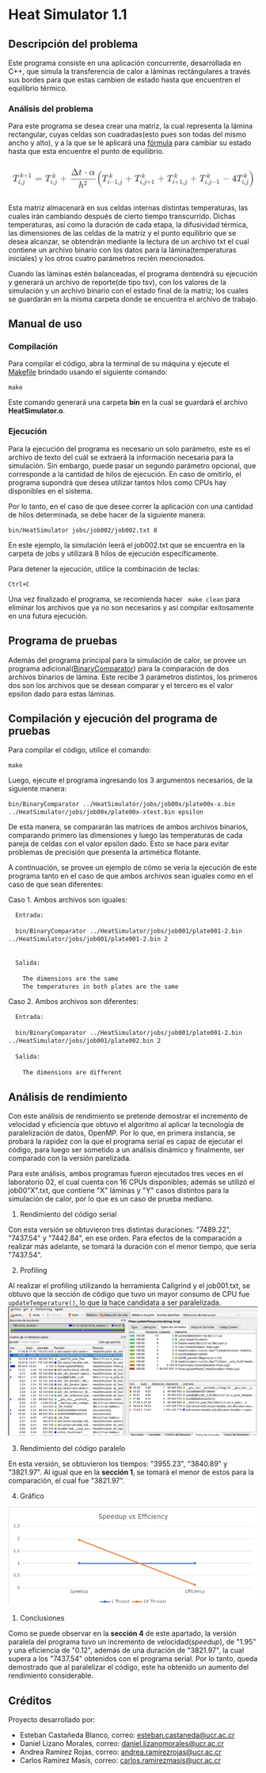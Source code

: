 # **Heat Simulator 1.1**

## Descripción del problema

Este programa consiste en una aplicación concurrente, desarrollada en C++, que simula la transferencia de calor a láminas rectángulares a través sus bordes para que estas cambien de estado hasta que encuentren el equilibrio térmico. 

### Análisis del problema

Para este programa se desea crear una matriz, la cual representa la lámina rectangular, cuyas celdas son cuadradas(esto pues son todas del mismo ancho y alto), y a la que se le aplicará una [fórmula](img/Formula_transferencia_de_calor.png) para cambiar su estado hasta que esta encuentre el punto de equilibrio.

![Fórmula](img/Formula_transferencia_de_calor.png)

Esta matriz almacenará en sus celdas internas distintas temperaturas, las cuales irán cambiando después de cierto tiempo transcurrido. Dichas temperaturas, así como la duración de cada etapa, la difusividad térmica, las dimensiones de las celdas de la matriz y el punto equilibrio que se desea alcanzar, se obtendrán mediante la lectura de un archivo txt el cual contiene un archivo binario con los datos para la lámina(temperaturas iniciales) y los otros cuatro parámetros recién mencionados.

Cuando las láminas estén balanceadas, el programa dentendrá su ejecución y generará un archivo de reporte(de tipo tsv), con los valores de la simulación y un archivo binario con el estado final de la matriz; los cuales se guardarán en la misma carpeta donde se encuentra el archivo de trabajo.

## Manual de uso

### Compilación

Para compilar el código, abra la terminal de su máquina y ejecute el [Makefile](HeatSimulator/Makefile) brindado usando el siguiente comando:

``` text
make 
```

Este comando generará una carpeta **bin** en la cual se guardará el archivo **HeatSimulator.o**.

### Ejecución

Para la ejecución del programa es necesario un solo parámetro, este es el archivo de texto del cuál se extraerá la información necesaria para la simulación. Sin embargo, puede pasar un segundo parámetro opcional, que corresponde a la cantidad de hilos de ejecución. En caso de omitirlo, el programa supondrá que desea utilizar tantos hilos como CPUs hay disponibles en el sistema.

Por lo tanto, en el caso de que desee correr la aplicación con una cantidad de hilos determinada, se debe hacer de la siguiente manera:

``` text
bin/HeatSimulator jobs/job002/job002.txt 8
```

En este ejemplo, la simulación leerá el job002.txt que se encuentra en la carpeta de jobs y utilizará 8 hilos de ejecución específicamente.


Para detener la ejecución, utilice la combinación de teclas:
``` text
Ctrl+C
```

Una vez finalizado el programa, se recomienda hacer ``` make clean``` para eliminar los archivos que ya no son necesarios y así compilar exitosamente en una futura ejecución.

## Programa de pruebas

Además del programa principal para la simulación de calor, se provee un programa adicional([BinaryComparator](BinaryComparator)) para la comparación de dos archivos binarios de lámina. Este recibe 3 parámetros distintos, los primeros dos son los archivos que se desean comparar y el tercero es el valor epsilon dado para estas láminas.

## Compilación y ejecución del programa de pruebas

Para compilar el código, utilice el comando:
``` text
make 
```
Luego, ejecute el programa ingresando los 3 argumentos necesarios, de la siguiente manera:

``` text
bin/BinaryComparator ../HeatSimulator/jobs/job00x/plate00x-x.bin ../HeatSimulator/jobs/job00x/plate00x-xtest.bin epsilon
```
De esta manera, se compararán las matrices de ambos archivos binarios, comparando primero las dimensiones y luego las temperaturas de cada pareja de celdas con el valor epsilon dado. Esto se hace para evitar problemas de precisión que presenta la artimética flotante.

A continuación, se provee un ejemplo de cómo se vería la ejecución de este programa tanto en el caso de que ambos archivos sean iguales como en el caso de que sean diferentes:
  
  Caso 1. Ambos archivos son iguales:
      
      Entrada: 

      bin/BinaryComparator ../HeatSimulator/jobs/job001/plate001-2.bin ../HeatSimulator/jobs/job001/plate001-2.bin 2

      
      Salida:
      
        The dimensions are the same
        The temperatures in both plates are the same

       
       
  Caso 2. Ambos archivos son diferentes:
   
      Entrada: 
 
      bin/BinaryComparator ../HeatSimulator/jobs/job001/plate001-2.bin ../HeatSimulator/jobs/job001/plate002.bin 2
      
      Salida:

        The dimensions are different
       
      
## Análisis de rendimiento

Con este análisis de rendimiento se pretende demostrar el incremento de velocidad y eficiencia que obtuvo el algoritmo al aplicar la tecnología de paralelización de datos, OpenMP. Por lo que, en primera instancia, se probará la rapidez con la que el programa serial es capaz de ejecutar el código, para luego ser sometido a un análisis dinámico y finalmente, ser comparado con la versión parelizada. 

Para este análisis, ambos programas fueron ejecutados tres veces en el laboratorio 02, el cual cuenta con 16 CPUs disponibles; además se utilizó el job00"X".txt, que contiene "X" láminas y "Y" casos distintos para la simulación de calor, por lo que es un caso de prueba mediano.


1. Rendimiento del código serial

Con esta versión se obtuvieron tres distintas duraciones: "7489.22", "7437.54" y "7442.84", en ese orden. Para efectos de la comparación a realizar más adelante, se tomará la duración con el menor tiempo, que sería "7437.54".

2. Profiling

Al realizar el profiling utilizando la herramienta Callgrind y el job001.txt, se obtuvo que la sección de código que tuvo un mayor consumo de CPU fue ```updateTemperature()```, lo que la hace candidata a ser paralelizada. 
![Captura de Callgrind](img/Callgrind_capture.png)


3. Rendimiento del código paralelo

En esta versión, se obtuvieron los tiempos: "3955.23", "3840.89" y "3821.97". Al igual que en la **sección 1**, se tomará el menor de estos para la comparación, el cual fue "3821.97".

4. Gráfico


![Gráfico para análisis de rendimiento](img/Grafico_Serial_Omp.png)


1. Conclusiones

Como se puede observar en la **sección 4** de este apartado, la versión paralela del programa tuvo un incremento de velocidad(_speedup_), de "1.95" y una eficiencia de "0.12", además de una duración de "3821.97", la cual supera a los "7437.54" obtenidos con el programa serial. Por lo tanto, queda demostrado que al paralelizar el código, este ha obtenido un aumento del rendimiento considerable.

## Créditos

Proyecto desarrollado por:

* Esteban Castañeda Blanco, correo: esteban.castaneda@ucr.ac.cr
* Daniel Lizano Morales, correo: daniel.lizanomorales@ucr.ac.cr
* Andrea Ramírez Rojas, correo: andrea.ramirezrojas@ucr.ac.cr
* Carlos Ramírez Masís, correo: carlos.ramirezmasis@ucr.ac.cr
